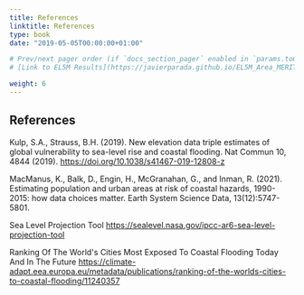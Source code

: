 ```yaml
---
title: References
linktitle: References
type: book
date: "2019-05-05T00:00:00+01:00"

# Prev/next pager order (if `docs_section_pager` enabled in `params.toml`)
# [Link to EL5M Results](https://javierparada.github.io/EL5M_Area_MERIT)

weight: 6
---
```


## References

Kulp, S.A., Strauss, B.H. (2019). New elevation data triple estimates of global vulnerability to sea-level rise and coastal flooding. Nat Commun 10, 4844 (2019). https://doi.org/10.1038/s41467-019-12808-z 

MacManus, K., Balk, D., Engin, H., McGranahan, G., and Inman, R. (2021). Estimating population and urban areas at risk of coastal hazards, 1990-2015: how data choices matter. Earth System Science Data, 13(12):5747-5801. 

Sea Level Projection Tool https://sealevel.nasa.gov/ipcc-ar6-sea-level-projection-tool  

Ranking Of The World's Cities Most Exposed To Coastal Flooding Today And In The Future https://climate-adapt.eea.europa.eu/metadata/publications/ranking-of-the-worlds-cities-to-coastal-flooding/11240357  

